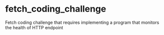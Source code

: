 # fetch_coding_challenge
Fetch  coding challenge that requires implementing a program that monitors the health of HTTP endpoint
